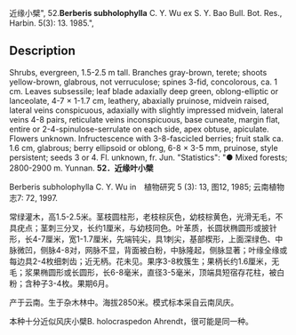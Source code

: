 近缘小檗",
52.**Berberis subholophylla** C. Y. Wu ex S. Y. Bao Bull. Bot. Res., Harbin. 5(3): 13. 1985.",

## Description
Shrubs, evergreen, 1.5-2.5 m tall. Branches gray-brown, terete; shoots yellow-brown, glabrous, not verruculose; spines 3-fid, concolorous, ca. 1 cm. Leaves subsessile; leaf blade adaxially deep green, oblong-elliptic or lanceolate, 4-7 × 1-1.7 cm, leathery, abaxially pruinose, midvein raised, lateral veins conspicuous, adaxially with slightly impressed midvein, lateral veins 4-8 pairs, reticulate veins inconspicuous, base cuneate, margin flat, entire or 2-4-spinulose-serrulate on each side, apex obtuse, apiculate. Flowers unknown. Infructescence with 3-8-fascicled berries; fruit stalk ca. 1.6 cm, glabrous; berry ellipsoid or oblong, 6-8 × 3-5 mm, pruinose, style persistent; seeds 3 or 4. Fl. unknown, fr. Jun.
  "Statistics": "● Mixed forests; 2800-2900 m. Yunnan.
**52．近缘叶小檗**

Berberis subholophylla C. Y. Wu in　植物研究 5 (3): 13, 图12, 1985; 云南植物志7: 72, 1997.

常绿灌木，高1.5-2.5米。茎枝圆柱形，老枝棕灰色，幼枝棕黄色，光滑无毛，不具疣点；茎刺三分叉，长约1厘米，与幼枝同色。叶革质，长圆状椭圆形或披针形，长4-7厘米，宽1-1.7厘米，先端钝尖，具1刺尖，基部楔形，上面深绿色、中脉微凹，侧脉4-8对，网脉不显，背面被白粉，中脉隆起，侧脉显著；叶缘全缘或每边具2-4枚细刺齿；近无柄。花未见。果序3-8枚簇生；果柄长约1.6厘米，无毛；浆果椭圆形或长圆形，长6-8毫米，直径3-5毫米，顶端具短宿存花柱，被白粉；含种子3-4枚。果期6月。

产于云南。生于杂木林中。海拔2850米。模式标本采自云南凤庆。

本种十分近似风庆小檗B. holocraspedon Ahrendt，很可能是同一种。
